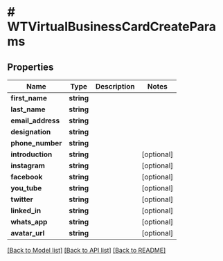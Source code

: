 # # WTVirtualBusinessCardCreateParams

## Properties

Name | Type | Description | Notes
------------ | ------------- | ------------- | -------------
**first_name** | **string** |  |
**last_name** | **string** |  |
**email_address** | **string** |  |
**designation** | **string** |  |
**phone_number** | **string** |  |
**introduction** | **string** |  | [optional]
**instagram** | **string** |  | [optional]
**facebook** | **string** |  | [optional]
**you_tube** | **string** |  | [optional]
**twitter** | **string** |  | [optional]
**linked_in** | **string** |  | [optional]
**whats_app** | **string** |  | [optional]
**avatar_url** | **string** |  | [optional]

[[Back to Model list]](../../README.md#models) [[Back to API list]](../../README.md#endpoints) [[Back to README]](../../README.md)
